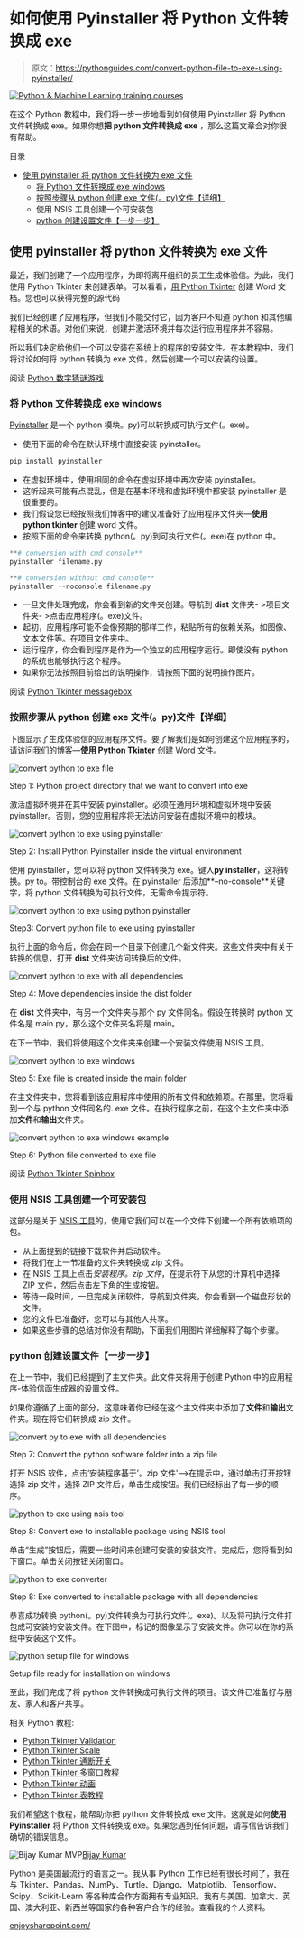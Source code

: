 # 如何使用 Pyinstaller 将 Python 文件转换成 exe

> 原文：<https://pythonguides.com/convert-python-file-to-exe-using-pyinstaller/>

[![Python & Machine Learning training courses](img/49ec9c6da89a04c9f45bab643f8c765c.png)](https://sharepointsky.teachable.com/p/python-and-machine-learning-training-course)

在这个 Python 教程中，我们将一步一步地看到如何使用 Pyinstaller 将 Python 文件转换成 exe。如果你想**把 python 文件转换成 exe** ，那么这篇文章会对你很有帮助。

目录

[](#)

*   [使用 pyinstaller 将 python 文件转换为 exe 文件](#Convert_python_file_to_exe_using_pyinstaller "Convert python file to exe using pyinstaller")
    *   [将 Python 文件转换成 exe windows](#Convert_Python_file_to_exe_windows "Convert Python file to exe windows")
    *   [按照步骤从 python 创建 exe 文件(。py)文件【详细】](#Follow_the_steps_to_create_exe_file_from_python_py_file_in_detail "Follow the steps to create exe file from python (.py) file [in detail]")
    *   使用 NSIS 工具创建一个可安装包
    *   [python 创建设置文件【一步一步】](#python_create_setup_file_Step_by_Step "python create setup file [Step by Step]")

## 使用 pyinstaller 将 python 文件转换为 exe 文件

最近，我们创建了一个应用程序，为即将离开组织的员工生成体验信。为此，我们使用 Python Tkinter 来创建表单。可以看看，[用 Python Tkinter](https://pythonguides.com/create-word-document-in-python-tkinter/) 创建 Word 文档。您也可以获得完整的源代码

我们已经创建了应用程序，但我们不能交付它，因为客户不知道 python 和其他编程相关的术语。对他们来说，创建并激活环境并每次运行应用程序并不容易。

所以我们决定给他们一个可以安装在系统上的程序的安装文件。在本教程中，我们将讨论如何将 python 转换为 exe 文件，然后创建一个可以安装的设置。

阅读 [Python 数字猜谜游戏](https://pythonguides.com/python-number-guessing-game/)

### 将 Python 文件转换成 exe windows

[Pyinstaller](https://pypi.org/project/pyinstaller/) 是一个 python 模块。py)可以转换成可执行文件(。exe)。

*   使用下面的命令在默认环境中直接安装 pyinstaller。

```py
pip install pyinstaller
```

*   在虚拟环境中，使用相同的命令在虚拟环境中再次安装 pyinstaller。
*   这听起来可能有点混乱，但是在基本环境和虚拟环境中都安装 pyinstaller 是很重要的。
*   我们假设您已经按照我们博客中的建议准备好了应用程序文件夹—**使用 python tkinter** 创建 word 文件。
*   按照下面的命令来转换 python(。py)到可执行文件(。exe)在 python 中。

```py
**# conversion with cmd console**
pyinstaller filename.py

**# conversion without cmd console**
pyinstaller --noconsole filename.py
```

*   一旦文件处理完成，你会看到新的文件夹创建。导航到 **dist** 文件夹- >项目文件夹- >点击应用程序(。exe)文件。
*   起初，应用程序可能不会像预期的那样工作，粘贴所有的依赖关系，如图像、文本文件等。在项目文件夹中。
*   运行程序，你会看到程序是作为一个独立的应用程序运行。即使没有 python 的系统也能够执行这个程序。
*   如果你无法按照目前给出的说明操作，请按照下面的说明操作图片。

阅读 [Python Tkinter messagebox](https://pythonguides.com/python-tkinter-messagebox/)

### 按照步骤从 python 创建 exe 文件(。py)文件【详细】

下图显示了生成体验信的应用程序文件。要了解我们是如何创建这个应用程序的，请访问我们的博客—**使用 Python Tkinter** 创建 Word 文件。

![convert python to exe file](img/ef92f6b310494472a5d1094b7b498d36.png "convert python to exe file")

Step 1: Python project directory that we want to convert into exe

激活虚拟环境并在其中安装 pyinstaller。必须在通用环境和虚拟环境中安装 pyinstaller。否则，您的应用程序将无法访问安装在虚拟环境中的模块。

![convert python to exe using pyinstaller](img/d4481bca170b17b7d74585032cc73d2c.png "convert python to exe using pyinstaller")

Step 2: Install Python Pyinstaller inside the virtual environment

使用 pyinstaller，您可以将 python 文件转换为 exe。键入**py installer<python-file-name>**，这将转换。py to。带控制台的 exe 文件。在 pyinstaller 后添加**–no-console**关键字，将 python 文件转换为可执行文件，无需命令提示符。

![convert python to exe using python pyinstaller](img/0a0817a9eb6f0fcdfb4c73afa761fceb.png "convert python to exe using python pyinstaller")

Step3: Convert python file to exe using pyinstaller

执行上面的命令后，你会在同一个目录下创建几个新文件夹。这些文件夹中有关于转换的信息，打开 **dist** 文件夹访问转换后的文件。

![convert python to exe with all dependencies](img/818e2aa0574ae6f4dc1ebb62876c832e.png "convert python to exe with all dependencies")

Step 4: Move dependencies inside the dist folder

在 **dist** 文件夹中，有另一个文件夹与那个 py 文件同名。假设在转换时 python 文件名是 main.py，那么这个文件夹名将是 main。

在下一节中，我们将使用这个文件夹来创建一个安装文件使用 NSIS 工具。

![convert python to exe windows](img/4ad0ddd34953db0e3b4aa671c7a5bcdf.png "convert python to exe windows")

Step 5: Exe file is created inside the main folder

在主文件夹中，您将看到该应用程序中使用的所有文件和依赖项。在那里，您将看到一个与 python 文件同名的. exe 文件。在执行程序之前，在这个主文件夹中添加**文件**和**输出**文件夹。

![convert python to exe windows example](img/3de04019b6fa22eced4ca72689a99e50.png "convert python to exe windows")

Step 6: Python file converted to exe file

阅读 [Python Tkinter Spinbox](https://pythonguides.com/python-tkinter-spinbox/)

### 使用 NSIS 工具创建一个可安装包

这部分是关于 [NSIS 工具](https://nsis.sourceforge.io/Download)的，使用它我们可以在一个文件下创建一个所有依赖项的包。

*   从上面提到的链接下载软件并启动软件。
*   将我们在上一节准备的文件夹转换成 zip 文件。
*   在 NSIS 工具上点击*安装程序。zip 文件*，在提示符下从您的计算机中选择 ZIP 文件，然后点击左下角的生成按钮。
*   等待一段时间，一旦完成关闭软件，导航到文件夹，你会看到一个磁盘形状的文件。
*   您的文件已准备好，您可以与其他人共享。
*   如果这些步骤的总结对你没有帮助，下面我们用图片详细解释了每个步骤。

### python 创建设置文件【一步一步】

在上一节中，我们已经提到了主文件夹。此文件夹将用于创建 Python 中的应用程序-体验信函生成器的设置文件。

如果你遵循了上面的部分，这意味着你已经在这个主文件夹中添加了**文件**和**输出**文件夹。现在将它们转换成 zip 文件。

![convert py to exe with all dependencies](img/845c6bb94e06acbbbe7919072a342327.png "convert py to exe with all dependencies")

Step 7: Convert the python software folder into a zip file

打开 NSIS 软件，点击‘安装程序基于’。zip 文件'-->在提示中，通过单击打开按钮选择 zip 文件，选择 ZIP 文件后，单击生成按钮。我们已经标出了每一步的顺序。

![python to exe using nsis tool](img/d7da1734fb67d6b11a7d0f72215f12d3.png "python to exe using nsis tool")

Step 8: Convert exe to installable package using NSIS tool

单击“生成”按钮后，需要一些时间来创建可安装的安装文件。完成后，您将看到如下窗口。单击关闭按钮关闭窗口。

![python to exe converter](img/eb76591e2e2daae759f804893fcd5e87.png "python to exe converter")

Step 8: Exe converted to installable package with all dependencies

恭喜成功转换 python(。py)文件转换为可执行文件(。exe)。以及将可执行文件打包成可安装的安装文件。在下图中，标记的图像显示了安装文件。你可以在你的系统中安装这个文件。

![python setup file for windows](img/feb9fcb4366e7bdee81ea185659ed3bf.png "python setup file for windows")

Setup file ready for installation on windows

至此，我们完成了将 python 文件转换成可执行文件的项目。该文件已准备好与朋友、家人和客户共享。

相关 Python 教程:

*   [Python Tkinter Validation](https://pythonguides.com/python-tkinter-validation/)
*   [Python Tkinter Scale](https://pythonguides.com/python-tkinter-scale/)
*   [Python Tkinter 通断开关](https://pythonguides.com/python-tkinter-on-off-switch/)
*   [Python Tkinter 多窗口教程](https://pythonguides.com/python-tkinter-multiple-windows-tutorial/)
*   [Python Tkinter 动画](https://pythonguides.com/python-tkinter-animation/)
*   [Python Tkinter 表教程](https://pythonguides.com/python-tkinter-table-tutorial/)

我们希望这个教程，能帮助你把 python 文件转换成 exe 文件。这就是如何**使用 Pyinstaller** 将 Python 文件转换成 exe。如果您遇到任何问题，请写信告诉我们确切的错误信息。

![Bijay Kumar MVP](img/9cb1c9117bcc4bbbaba71db8d37d76ef.png "Bijay Kumar MVP")[Bijay Kumar](https://pythonguides.com/author/fewlines4biju/)

Python 是美国最流行的语言之一。我从事 Python 工作已经有很长时间了，我在与 Tkinter、Pandas、NumPy、Turtle、Django、Matplotlib、Tensorflow、Scipy、Scikit-Learn 等各种库合作方面拥有专业知识。我有与美国、加拿大、英国、澳大利亚、新西兰等国家的各种客户合作的经验。查看我的个人资料。

[enjoysharepoint.com/](https://enjoysharepoint.com/)[](https://www.facebook.com/fewlines4biju "Facebook")[](https://www.linkedin.com/in/fewlines4biju/ "Linkedin")[](https://twitter.com/fewlines4biju "Twitter")